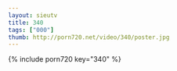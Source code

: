 ```yaml
--- 
layout: sieutv
title: 340
tags: ["000"]
thumb: http://porn720.net/video/340/poster.jpg
---
```

{% include porn720 key="340" %} 
